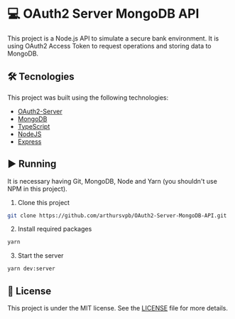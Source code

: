 # 💻 OAuth2 Server MongoDB API

This project is a Node.js API to simulate a secure bank environment. It is using OAuth2 Access Token to request operations and storing data to MongoDB.

## 🛠️ Tecnologies

This project was built using the following technologies:

- [OAuth2-Server](https://github.com/oauthjs/node-oauth2-server)
- [MongoDB](https://mongodb.com/)
- [TypeScript](https://www.typescriptlang.org/)
- [NodeJS](https://nodejs.org/en/)
- [Express](https://expressjs.com/)

## ▶️ Running

It is necessary having Git, MongoDB, Node and Yarn (you shouldn't use NPM in this project).

1. Clone this project

```sh
git clone https://github.com/arthursvpb/OAuth2-Server-MongoDB-API.git
```

2. Install required packages

```sh
yarn
```

3. Start the server

```sh
yarn dev:server
```


## 📝 License

This project is under the MIT license. See the [LICENSE](LICENSE.md) file for more details.
